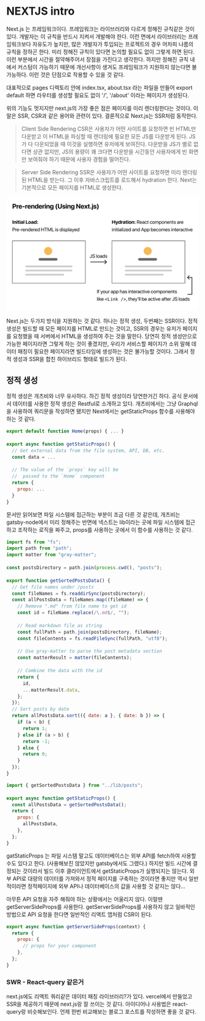 # NEXTJS intro

Next.js 는 프레임워크이다. 프레임워크는 라이브러리와 다르게 정해진 규칙같은 것이 있다.
개발자는 이 규칙을 반드시 지켜서 개발해야 한다. 이런 면에서 라이브러리는 프레임워크보다 자유도가 높지만,
많은 개발자가 투입되는 프로젝트의 경우 어차피 나름의 규칙을 정하곤 한다.
미리 정해진 규칙이 있다면 논의할 필요도 없이 그렇게 하면 된다. 이런 부분에서 시간을 절약해주어서 장점을 가진다고 생각한다.
하지만 정해진 규칙 내에서 커스텀이 가능하기 때문에 개선사항이 생겨도 프레임워크가 지원하지 않는다면 불가능하다.
이런 것은 단점으로 작용할 수 있을 것 같다.

대표적으로 pages 디렉토리 안에 index.tsx, about.tsx 라는 파일을 만들어 export default 하면
라우터를 생성할 필요도 없이 '/', '/about' 이라는 페이지가 생성된다.

위의 기능도 멋지지만 next.js의 가장 좋은 점은 페이지를 미리 렌더링한다는 것이다. 이 말은 SSR, CSR과 같은 용어와 관련이 있다.
결론적으로 Next.js는 SSR처럼 동작한다.

> Client Side Rendering
> CSR은 사용자가 어떤 사이트를 요청하면 빈 HTML만 다운받고 이 HTML을 파싱할 때 렌더링에 필요한 모든 JS를 다운받게 된다.
> JS가 다 다운되었을 때 이것을 실행하면 유저에게 보여진다. 다운받을 JS가 별로 없다면 상관 없지만, JS의 용량이 꽤 크다면
> 다운받을 시간동안 사용자에게 빈 화면만 보여줘야 하기 때문에 사용자 경험을 떨어진다.

> Server Side Rendering
> SSR은 사용자가 어떤 사이트를 요청하면 미리 렌더링된 HTML을 받는다. 그 이후 자바스크립트를 로드해서 hydration 한다.
> Next는 기본적으로 모든 페이지를 HTML로 생성한다.

![](./assets/pre-rendering.png)

Next.js는 두가지 방식을 지원하는 것 같다. 하나는 정적 생성, 두번째는 SSR이다.
정적 생성은 빌드할 때 모든 페이지를 HTML로 만드는 것이고,
SSR의 경우는 유저가 페이지를 요청했을 때 서버에서 HTML을 생성하여 주는 것을 말한다.
당연히 정적 생성만으로 가능한 페이지라면 그렇게 하는 것이 좋겠지만, 우리가 서비스할 페이지가
소위 말해 데이터 패칭이 필요한 페이지라면 빌드타임에 생성하는 것은 불가능할 것이다.
그래서 정적 생성과 SSR을 합친 하이브리드 형태로 빌드가 된다.

## 정적 생성

정적 생성은 개츠비와 너무 유사하다. 하긴 정적 생성이라 당연한거긴 하다.
공식 문서에서 데이터를 사용한 정적 생성은 Restful로 소개하고 있다.
개츠비에서는 그냥 Graphql을 사용하여 쿼리문을 작성하면 됐지만
Next에서는 getStaticProps 함수를 사용해야 하는 것 같다.

```javascript
export default function Home(props) { ... }

export async function getStaticProps() {
  // Get external data from the file system, API, DB, etc.
  const data = ...

  // The value of the `props` key will be
  //  passed to the `Home` component
  return {
    props: ...
  }
}
```

문서만 읽어보면 파일 시스템에 접근하는 부분이 조금 다른 것 같은데, 개츠비는 gatsby-node에서 미리 정해주는 반면에
넥스트는 lib이라는 곳에 파일 시스템에 접근하고 조작하는 로직을 짜주고, props를 사용하는 곳에서 이 함수를 사용하는 것 같다.

```javascript
import fs from "fs";
import path from "path";
import matter from "gray-matter";

const postsDirectory = path.join(process.cwd(), "posts");

export function getSortedPostsData() {
  // Get file names under /posts
  const fileNames = fs.readdirSync(postsDirectory);
  const allPostsData = fileNames.map((fileName) => {
    // Remove ".md" from file name to get id
    const id = fileName.replace(/\.md$/, "");

    // Read markdown file as string
    const fullPath = path.join(postsDirectory, fileName);
    const fileContents = fs.readFileSync(fullPath, "utf8");

    // Use gray-matter to parse the post metadata section
    const matterResult = matter(fileContents);

    // Combine the data with the id
    return {
      id,
      ...matterResult.data,
    };
  });
  // Sort posts by date
  return allPostsData.sort(({ date: a }, { date: b }) => {
    if (a < b) {
      return 1;
    } else if (a > b) {
      return -1;
    } else {
      return 0;
    }
  });
}
```

```javascript
import { getSortedPostsData } from "../lib/posts";

export async function getStaticProps() {
  const allPostsData = getSortedPostsData();
  return {
    props: {
      allPostsData,
    },
  };
}
```

gatStaticProps 는 파일 시스템 말고도 데이터베이스는 외부 API를 fetch하여 사용할 수도 있다고 한다.
(사용해보진 않았지만 gatsby에서도 그랬다.)
하지만 빌드 시간에 결정되는 것이라서 빌드 이후 클라이언트에서 getStaticProps가 실행되지는 않는다.
외부 API로 대량의 데이터를 가져와서 정적 페이지를 구축하는 것이라면 좋지만
역시 일반적이라면 정적페이지에 외부 API나 데이터베이스의 값을 사용할 것 같지는 않다...

아무튼 API 요청을 자주 해줘야 하는 상황에서는 어울리지 않다. 이럴땐 getServerSideProps를 사용한다.
getServerSideProps를 사용하지 않고 일바적인 방법으로 API 요청을 한다면 일반적인 리액트 앱처럼 CSR이 된다.

```javascript
export async function getServerSideProps(context) {
  return {
    props: {
      // props for your component
    },
  };
}
```

### SWR - React-query 같은거

next.js에도 리액트 쿼리같은 데이터 패칭 라이브러리?가 있다. vercel에서 만들었고
SSR을 제공하기 때문에 next.js랑 잘 쓰이는 것 같다. 아이디어나 사용법은 react-query랑 비슷해보인다.
언제 한번 비교해보는 블로그 포스트를 작성하면 좋을 것 같다.
